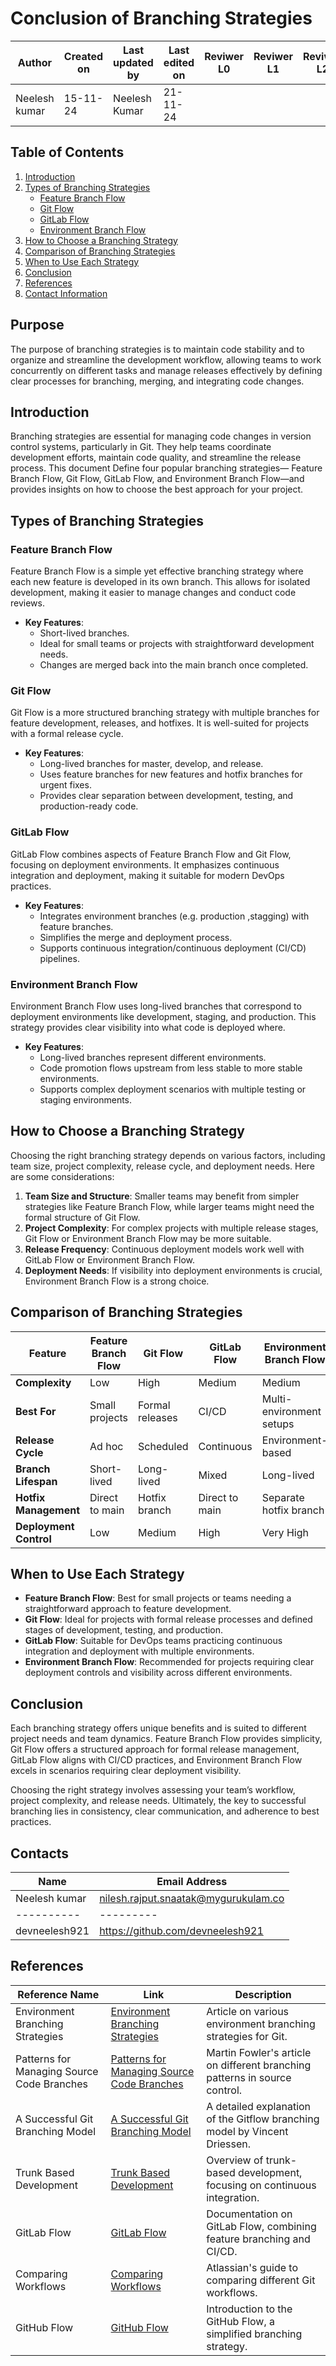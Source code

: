 # Conclusion of Branching Strategies


| **Author** | **Created on** | **Last updated by** | **Last edited on** | **Reviwer L0** |**Reviwer L1** |**Reviwer L2** |
|------------|----------------|----------------------|---------------------|---------------|---------------|---------------|
| Neelesh kumar      | 15-11-24      | Neelesh  Kumar             | 21-11-24           |  | | |

## Table of Contents

1. [Introduction](#introduction)
2. [Types of Branching Strategies](#types-of-branching-strategies)
   - [Feature Branch Flow](#feature-branch-flow)
   - [Git Flow](#git-flow)
   - [GitLab Flow](#gitlab-flow)
   - [Environment Branch Flow](#environment-branch-flow)
3. [How to Choose a Branching Strategy](#how-to-choose-a-branching-strategy)
4. [Comparison of Branching Strategies](#comparison-of-branching-strategies)
5. [When to Use Each Strategy](#when-to-use-each-strategy)
6. [Conclusion](#conclusion)
7. [References](#references)
8. [Contact Information](#contact-information)

## Purpose

The purpose of branching strategies is to maintain code stability and to organize and streamline the development workflow, allowing teams to work concurrently on different tasks and manage releases effectively by defining clear processes for branching, merging, and integrating code changes.

## Introduction

Branching strategies are essential for managing code changes in version control systems, particularly in Git. They help teams coordinate development efforts, maintain code quality, and streamline the release process. This document Define four popular branching strategies—  Feature Branch Flow, Git Flow, GitLab Flow, and Environment Branch Flow—and provides insights on how to choose the best approach for your project.

## Types of Branching Strategies

### Feature Branch Flow

Feature Branch Flow is a simple yet effective branching strategy where each new feature is developed in its own branch. This allows for isolated development, making it easier to manage changes and conduct code reviews.

- **Key Features**:
  - Short-lived branches.
  - Ideal for small teams or projects with straightforward development needs.
  - Changes are merged back into the main branch once completed.

### Git Flow

Git Flow is a more structured branching strategy with multiple branches for feature development, releases, and hotfixes. It is well-suited for projects with a formal release cycle.

- **Key Features**:
  - Long-lived branches for master, develop, and release.
  - Uses feature branches for new features and hotfix branches for urgent fixes.
  - Provides clear separation between development, testing, and production-ready code.

### GitLab Flow

GitLab Flow combines aspects of Feature Branch Flow and Git Flow, focusing on deployment environments. It emphasizes continuous integration and deployment, making it suitable for modern DevOps practices.

- **Key Features**:
  - Integrates environment branches (e.g. production ,stagging) with feature branches.
  - Simplifies the merge and deployment process.
  - Supports continuous integration/continuous deployment (CI/CD) pipelines.


### Environment Branch Flow

Environment Branch Flow uses long-lived branches that correspond to deployment environments like development, staging, and production. This strategy provides clear visibility into what code is deployed where.

- **Key Features**:
  - Long-lived branches represent different environments.
  - Code promotion flows upstream from less stable to more stable environments.
  - Supports complex deployment scenarios with multiple testing or staging environments.


## How to Choose a Branching Strategy

Choosing the right branching strategy depends on various factors, including team size, project complexity, release cycle, and deployment needs. Here are some considerations:

1. **Team Size and Structure**: Smaller teams may benefit from simpler strategies like Feature Branch Flow, while larger teams might need the formal structure of Git Flow.
2. **Project Complexity**: For complex projects with multiple release stages, Git Flow or Environment Branch Flow may be more suitable.
3. **Release Frequency**: Continuous deployment models work well with GitLab Flow or Environment Branch Flow.
4. **Deployment Needs**: If visibility into deployment environments is crucial, Environment Branch Flow is a strong choice.

## Comparison of Branching Strategies

| Feature                     | Feature Branch Flow | Git Flow      | GitLab Flow      | Environment Branch Flow |
|-----------------------------|---------------------|---------------|------------------|-------------------------|
| **Complexity**              | Low                 | High          | Medium           | Medium                  |
| **Best For**                | Small projects      | Formal releases | CI/CD           | Multi-environment setups |
| **Release Cycle**           | Ad hoc              | Scheduled     | Continuous       | Environment-based       |
| **Branch Lifespan**         | Short-lived         | Long-lived    | Mixed            | Long-lived              |
| **Hotfix Management**       | Direct to main      | Hotfix branch | Direct to main   | Separate hotfix branch  |
| **Deployment Control**      | Low                 | Medium        | High             | Very High               |

## When to Use Each Strategy

- **Feature Branch Flow**: Best for small projects or teams needing a straightforward approach to feature development.
- **Git Flow**: Ideal for projects with formal release processes and defined stages of development, testing, and production.
- **GitLab Flow**: Suitable for DevOps teams practicing continuous integration and deployment with multiple environments.
- **Environment Branch Flow**: Recommended for projects requiring clear deployment controls and visibility across different environments.

## Conclusion

Each branching strategy offers unique benefits and is suited to different project needs and team dynamics. Feature Branch Flow provides simplicity, Git Flow offers a structured approach for formal release management, GitLab Flow aligns with CI/CD practices, and Environment Branch Flow excels in scenarios requiring clear deployment visibility.

Choosing the right strategy involves assessing your team’s workflow, project complexity, and release needs. Ultimately, the key to successful branching lies in consistency, clear communication, and adherence to best practices.

## Contacts

| Name| Email Address      |
|-----|--------------------------|
| Neelesh kumar | nilesh.rajput.snaatak@mygurukulam.co || GitHub | URL |
|----------|---------|
|  devneelesh921  |  https://github.com/devneelesh921  |


## References

| Reference Name                        | Link                                                                                     | Description                                                           |
|---------------------------------------|------------------------------------------------------------------------------------------|-----------------------------------------------------------------------|
| Environment Branching Strategies      | [Environment Branching Strategies](https://medium.com/@patrickporto/4-branching-workflows-for-git-30d0aaee7bf) | Article on various environment branching strategies for Git.          |
| Patterns for Managing Source Code Branches | [Patterns for Managing Source Code Branches](https://martinfowler.com/articles/branching-patterns.html) | Martin Fowler's article on different branching patterns in source control. |
| A Successful Git Branching Model      | [A Successful Git Branching Model](https://nvie.com/posts/a-successful-git-branching-model/) | A detailed explanation of the Gitflow branching model by Vincent Driessen. |
| Trunk Based Development               | [Trunk Based Development](https://trunkbaseddevelopment.com/)                            | Overview of trunk-based development, focusing on continuous integration. |
| GitLab Flow                           | [GitLab Flow](https://docs.gitlab.com/ee/topics/gitlab_flow.html)                        | Documentation on GitLab Flow, combining feature branching and CI/CD.  |
| Comparing Workflows                   | [Comparing Workflows](https://www.atlassian.com/git/tutorials/comparing-workflows)       | Atlassian's guide to comparing different Git workflows.               |
| GitHub Flow                           | [GitHub Flow](https://guides.github.com/introduction/flow/)                              | Introduction to the GitHub Flow, a simplified branching strategy.     |

